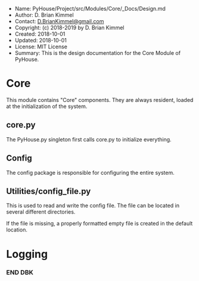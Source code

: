 * Name:      PyHouse/Project/src/Modules/Core/_Docs/Design.md
* Author:    D. Brian Kimmel
* Contact:   D.BrianKimmel@gmail.com
* Copyright: (c) 2018-2019 by D. Brian Kimmel
* Created:   2018-10-01
* Updated:   2018-10-01
* License:   MIT License
* Summary:   This is the design documentation for the Core Module of PyHouse.


# Core

This module contains "Core" components.
They are always resident, loaded at the initialization of the system.

## core.py

The PyHouse.py singleton first calls core.py to initialize everything.

## Config

The config package is responsible for configuring the entire system.

## Utilities/config_file.py

This is used to read and write the config file.
The file can be located in several different directories.

If the file is missing, a properly formatted empty file is created in the default location.


# Logging


### END DBK
